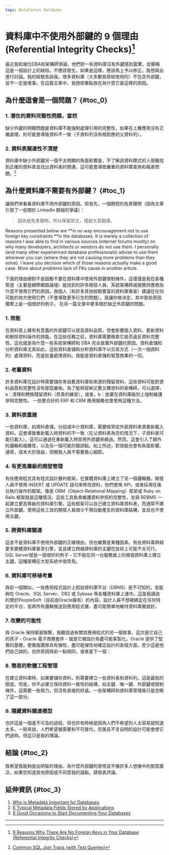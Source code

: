 ```yaml
---
tags: Relational Database
---
```


# 資料庫中不使用外部鍵的 9 個理由 \(Referential Integrity Checks\)[^1]

最近我和幾位DBA和架構師爭論，他們對一些資料庫沒有外鍵感到震驚，並聲稱這是一個設計上的缺陷，不應該發生。如果是這樣，應該馬上予以修正。我想與此進行討論。我的經驗告訴我，很多資料庫（大多數我曾經使用的）不包含外部鍵，並不一定是壞事。在這篇文章中，我想把重點放在為什麼它是這樣的原因。

## 為什麼這會是一個問題？ {#toc_0}

### 1. 潛在的資料完整性問題，當然

缺少外鍵的明顯問題是資料庫不能強制處理引用的完整性，如果在上層應用沒有正確處理，則可能會導致資料不一致（子資料列沒有相對應的父資料列）。

### 2. 資料表關連性不清楚

資料庫中缺少外部鍵另一個不太明顯的負面影響是，不了解該資料模式的人很難找到正確的資料表並找出資料表的關連。這可能會導致嚴重的資料庫查詢和報表問題。[^2]

## 為什麼資料庫不需要有外部鍵？ {#toc_1}

讓我們來看看資料庫不用外部鍵的原因。但首先，一個簡短的免責聲明（因為文章引發了一些關於 LinkedIn 群組的爭議）：

> 因為是免責聲明，所以保留原文，僅就大意翻譯。

Reasons presented below are **in no way encouragement not to use foreign key constraints **in the databases. It is merely a collection of reasons I was able to find in various sources \(internet forums mostly\) on why many developers, architects or vendors do not use them. I personally \(and many other experienced database professionals\) advise to use them wherever you can \(where they are not causing more problems than they solve\). I leave you decision which of those reasons actually make a good case. More about problems lack of FKs cause in another article.

下面的理由絕對不是鼓勵不要在資料庫中使用外部鍵限制條件。這僅僅是我在各種管道（主要是網際網路論壇）能找到的許多開發人員、系統架構師或服務供應商為什麼不使用它們的原因。我個人（和許多其他經驗豐富的資料庫專家）建議在任何可能的地方使用它們（不會導致更多衍生的問題）。我讓你做決定，其中那些原因實際上是一個很好的例子。 在另一篇文章中更多關於缺乏外部鍵的問題。

### 1. 效能

在資料表上擁有有意義的外部鍵可以提高資料品質，但會影響插入資料、更新資料和刪除資料操作的效能。在這些任務之前，資料庫需要檢查它是否違反資料完整性。這也就是為什麼一些系統架構師和 DBA 完全放棄外部鍵的原因。資料倉儲和分析資料庫尤其如此，這些資料倉儲和分析資料庫不以交易方式（一次一個資料列）處理資料，而是批量處理資料。效能是資料倉儲和智慧商業的一切。

### 2. 老舊資料

許多資料庫在設計時需要儲存來自舊資料庫和來源的殘留資料，這些資料可能對資料品質和完整性沒有那麼嚴格。為了能夠容納又舊又髒資料的架構師，可以選擇，a：清理和轉換殘留資料（昂貴的練習），或者，b：放棄在資料庫級別上強制維護參照完整性。 一些整合好的 ERP 和 CRM 應用服務也會使用這種方法。

### 3. 資料表重建

一些資料庫，如資料倉儲，分段或中介資料庫，需要經常從外部資料來源重新載入資料。這會導致重新載入時資料的不一致（在父資料表為空的情況下，子資料表可能已載入）。這可以通過在重新載入時禁用外部鍵來繞過。然而，這會引入了額外的邏輯和複雜性，以及另一個可能的錯誤點。如上所述，對效能也會有負面影響。通常，成本大於效益，但開發人員不需要擔心細節。

### 4. 有更高層級的開發管理

有些應用程式具有程式設計層的框架，在實體資料庫上建立了另一個邏輯層。開發人員不使用 INSERT 或 UPDATE 語句來修改資料，他們使用 API，或者採用在後台執行操作的框架。像是 ORM（Object-Relational Mapping）框架或 Ruby on Rails 框架就是這種情況。這些工具負責維護資料參照的完整性，並與 RDBMS 一起建立更高等級的資料庫引擎。這些框架可以自己建立資料庫資料表，而通常不建立外部鍵。使用這些工具的開發人員很少干預自動產生的資料庫結構，並且也不使用主鍵。

### 5. 跨資料庫關連

這並不是資料庫不使用外部鍵的正確理由，但也確實是某種因素。有些資料庫跨越更多實體資料庫甚至引擎，並且建立跨越資料庫的主鍵在技術上可能不太可行。 SQL Server就是一個很好的例子 - 它不能在同一台服務器上的兩個資料庫上建立主鍵。這種架構在大型系統中很常見。

### 6. 資料庫可移植考量

與前一個類似，一些應用程式設計上假設資料庫平台（DBMS）是不可知的，並能夠在 Oracle、SQL Server、DB2 或 Sybase 等各種資料庫上運作。這是我讀過的關於PeopleSoft（目前由Oracle擁有）的內容。設計人員不想被綁定在任何特定的平台，並將所有邏輯推送到應用程式層，盡可能簡單地維持資料庫層就好。

### 7. 改變的可能性

與 Oracle 保持緊密聯繫，我聽說過有關其應用程式的另一個故事，這次是它自己的孩子 - Oracle 電子商務套件 - 就是它被設計為盡可能客製化。Oracle 提供了堅實的基礎，使實施團隊具有彈性，盡可能彈性地確定設計的各個方面。至少這是他們自己說的。也許原因與前一點相同，或者是下一個：

### 8. 簡易的軟體工程管理

在建立資料庫時，如果要儲存資料，則需要建立一些資料表和資料列。這是最低的限度。但是，你不必建立保持資料一致性的結構，如主鍵、唯一鍵、外部鍵或限制條件。這需要一些努力，但沒有直接的好處。一些架構師和資料庫管理員只是忽略了這一部分。

### 9. 隱藏資料關連模型

也許這是一個遙不可及的過程，但也許有時候是因為人們不希望別人太容易就知道太多。一般來說，人們希望被需要和不可替代。完美且不言自明的設計可能會使它們過時。但這只是我的理論。

## 結論 {#toc_2}

我希望我能夠提出明智的理由，為什麼外部鍵的使用並不像許多人想像中的那麼廣泛。如果您知道其他原因或不同意我的論點，請發表評論。

## 延伸資訊 {#toc_3}

1. [Why Is Metadata Important for Databases](https://dataedo.com/blog/why-is-metadata-important-for-databases)
2. [6 Typical Metadata Fields Stored by Applications](https://dataedo.com/blog/typical-metadata-fields-stroed-by-applications)
3. [8 Good Occasions to Start Documenting Your Databases](https://dataedo.com/blog/good-occasions-to-start-documenting-your-databases)

---

[^1]:  [9 Reasons Why There Are No Foreign Keys in Your Database \(Referential Integrity Checks\)](https://dataedo.com/blog/why-there-are-no-foreign-keys-in-your-database-referential-integrity-checks)

[^2]:  [Common SQL Join Traps \(with Test Queries\)](https://dataedo.com/blog/2-common-sql-join-traps-with-test-queries)

